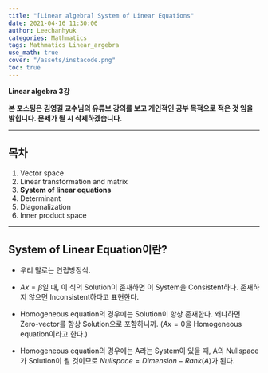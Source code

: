 ```yaml
---
title: "[Linear algebra] System of Linear Equations"
date: 2021-04-16 11:30:06
author: Leechanhyuk
categories: Mathmatics
tags: Mathmatics Linear_argebra
use_math: true
cover: "/assets/instacode.png"
toc: true
---
```


**Linear algebra 3강**

**본 포스팅은 김영길 교수님의 유튜브 강의를 보고 개인적인 공부 목적으로 적은 것 임을 밝힙니다. 문제가 될 시 삭제하겠습니다.**

* * *

## 목차

1. Vector space
2. Linear transformation and matrix
3. **System of linear equations**
4. Determinant
5. Diagonalization
6. Inner product space

* * *

## System of Linear Equation이란?

 -  우리 말로는 연립방정식.

 - $Ax = \beta$일 때, 이 식의 Solution이 존재하면 이 System을 Consistent하다. 존재하지 않으면 Inconsistent하다고 표현한다.

 - Homogeneous equation의 경우에는 Solution이 항상 존재한다. 왜냐하면 Zero-vector를 항상 Solution으로 포함하니까. ($Ax = 0$을 Homogeneous equation이라고 한다.)

 - Homogeneous equation의 경우에는 A라는 System이 있을 때, A의 Nullspace가 Solution이 될 것이므로 $Nullspace = Dimension - Rank(A)$가 된다.
